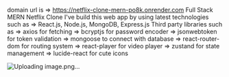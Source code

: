 domain url is => https://netflix-clone-mern-po8k.onrender.com
Full Stack MERN Netflix Clone 
I've build this web app by using latest technologies such as 
=> React.js, Node.js, MongoDB, Express.js
Third party libraries such as 
=> axios for fetching
=> bcryptjs for password encoder
=> jsonwebtoken for token validation
=> mongoose to connect with database
=> react-router-dom for routing system
=> react-player for video player
=> zustand for state management
=> lucide-react for cute icons 

![Uploading image.png…]()
